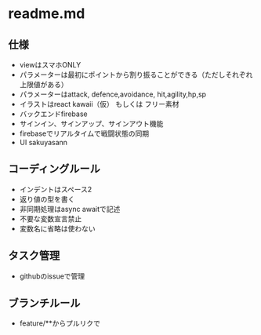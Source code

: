 # readme.md

## 仕様
- viewはスマホONLY
- パラメーターは最初にポイントから割り振ることができる（ただしそれぞれ上限値がある）
- パラメーターはattack, defence,avoidance, hit,agility,hp,sp
- イラストはreact kawaii（仮） もしくは フリー素材
- バックエンドfirebase
- サインイン、サインアップ、サインアウト機能
- firebaseでリアルタイムで戦闘状態の同期
- UI sakuyasann

## コーディングルール
- インデントはスペース2
- 返り値の型を書く
- 非同期処理はasync awaitで記述
- 不要な変数宣言禁止
- 変数名に省略は使わない

## タスク管理
- githubのissueで管理

## ブランチルール
- feature/**からプルリクで